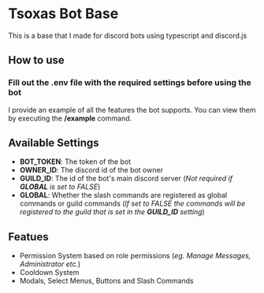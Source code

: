 # Tsoxas Bot Base

This is a base that I made for discord bots using typescript and discord.js

## How to use

### **Fill out the .env file with the required settings before using the bot**

I provide an example of all the features the bot supports. You can view them by executing the **/example** command.

## Available Settings

- **BOT_TOKEN**: The token of the bot
- **OWNER_ID**: The discord id of the bot owner
- **GUILD_ID**: The id of the bot's main discord server (_Not required if **GLOBAL** is set to FALSE_)
- **GLOBAL**: Whether the slash commands are registered as global commands or guild commands (_If set to FALSE the commands will be registered to the guild that is set in the **GUILD_ID** setting_)

## Featues

- Permission System based on role permissions (_eg. Manage Messages, Administrator etc._)
- Cooldown System
- Modals, Select Menus, Buttons and Slash Commands
